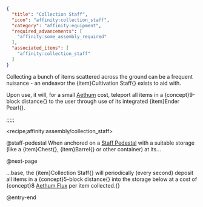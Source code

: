 ```json
{
  "title": "Collection Staff",
  "icon": "affinity:collection_staff",
  "category": "affinity:equipment",
  "required_advancements": [
    "affinity:some_assembly_required"
  ],
  "associated_items": [
    "affinity:collection_staff"
  ]
}
```

Collecting a bunch of items scattered across the ground can be a frequent nuisance - an endeavor the
{item}Cultivation Staff{} exists to aid with.


Upon use, it will, for a small [Aethum](^affinity:aethum) cost, teleport all items in a {concept}9-block distance{} to
the user through use of its integrated {item}Ender Pearl{}.

;;;;;

<recipe;affinity:assembly/collection_staff>

@staff-pedestal
When anchored on a [Staff Pedestal](^affinity:staff_pedestal) with a suitable storage (like a {item}Chest{},
{item}Barrel{} or other container) at its...


@next-page

...base, the {item}Collection Staff{} will periodically (every second) deposit all items in a {concept}5-block distance{}
into the storage below at a cost of {concept}8 [Aethum Flux](^affinity:aethum_flux) per item collected.{}

@entry-end